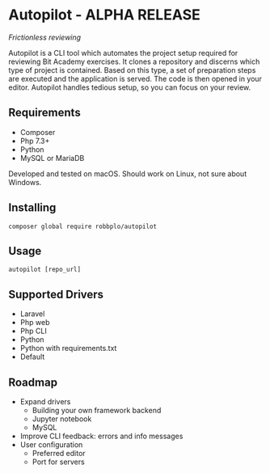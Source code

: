 # Autopilot - ALPHA RELEASE
_Frictionless reviewing_

Autopilot is a CLI tool which automates the project setup required for 
reviewing Bit Academy exercises. It clones a repository and discerns which 
type of project is contained. Based on this type, a set of preparation steps 
are executed and the application is served. The code is then opened in your 
editor. Autopilot handles tedious setup, so you can focus on your review.

## Requirements
- Composer
- Php 7.3+
- Python
- MySQL or MariaDB

Developed and tested on macOS. Should work on Linux, not sure about Windows.

## Installing
```
composer global require robbplo/autopilot
```

## Usage
```
autopilot [repo_url]
```

## Supported Drivers
- Laravel
- Php web
- Php CLI
- Python
- Python with requirements.txt
- Default

## Roadmap
- Expand drivers
  - Building your own framework backend
  - Jupyter notebook
  - MySQL
- Improve CLI feedback: errors and info messages
- User configuration
  - Preferred editor
  - Port for servers
